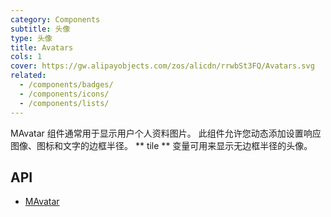 ```yaml
---
category: Components
subtitle: 头像
type: 头像
title: Avatars
cols: 1
cover: https://gw.alipayobjects.com/zos/alicdn/rrwbSt3FQ/Avatars.svg
related:
  - /components/badges/
  - /components/icons/
  - /components/lists/
---
```


MAvatar 组件通常用于显示用户个人资料图片。 此组件允许您动态添加设置响应图像、图标和文字的边框半径。 ** tile ** 变量可用来显示无边框半径的头像。

## API

- [MAvatar](/docs/api/MAvatar)

